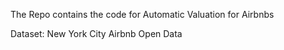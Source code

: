 The Repo contains the code for Automatic Valuation for Airbnbs

Dataset: New York City Airbnb Open Data
